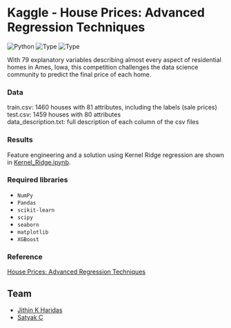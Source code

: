 # Kaggle - House Prices: Advanced Regression Techniques
![Python](https://img.shields.io/badge/python-2.x-orange.svg)
![Type](https://img.shields.io/badge/Machine-Learning-red.svg) ![Type](https://img.shields.io/badge/Type-Supervised-yellow.svg)

With 79 explanatory variables describing almost every aspect of residential homes in Ames, Iowa, this 
competition challenges the data science community to predict the final price of each home.

### Data
train.csv: 1460 houses with 81 attributes, including the labels (sale prices)<br>
test.csv: 1459 houses with 80 attributes<br>
data_description.txt: full description of each column of the csv files

### Results
Feature engineering and a solution using Kernel Ridge regression are shown in [Kernel_Ridge.ipynb](Kernel_Ridge.ipynb).

### Required libraries
- ``NumPy``
- ``Pandas``
- ``scikit-learn``
- ``scipy``
- ``seaborn``
- ``matplotlib``
- ``XGBoost``

### Reference
[House Prices: Advanced Regression Techniques](https://www.kaggle.com/c/house-prices-advanced-regression-techniques)
## Team
- [Jithin K Haridas](https://github.com/jithinharidas)
- [Satyak C](https://github.com/satyak3)
